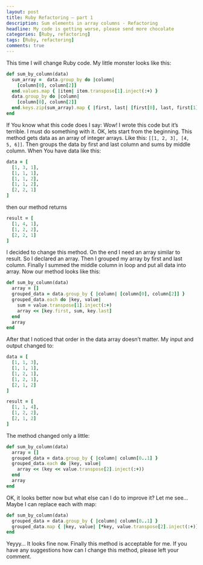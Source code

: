 ```yaml
---
layout: post
title: Ruby Refactoring – part 1
description: Sum elements in array columns - Refactoring
headline: My code is getting worse, please send more chocolate
categories: [Ruby, refactoring]
tags: [Ruby, refactoring]
comments: true
---
```


This time I will change Ruby code. My little monster looks like this:

```ruby
def sum_by_column(data)
  sum_array =  data.group_by do |column|
    [column[0], column[2]]
  end.values.map { |item| item.transpose[1].inject(:+) }
  data.group_by do |column|
    [column[0], column[2]]
  end.keys.zip(sum_array).map { |first, last| [first[0], last, first[1]] }
end
```

If You know what this code does I say: Wow! I wrote this code but it’s terrible. I must do something with it. OK, lets start from the beginning. This method gets data as an array of integer arrays. Like this: `[[1, 2, 3], [4, 5, 6]]`. Then groups the data by first and last column and sums by middle column. When You have data like this:

```ruby
data = [
  [1, 3, 1],
  [1, 1, 1],
  [1, 1, 2],
  [1, 1, 2],
  [2, 2, 1]
]
```

then our method returns

```ruby
result = [
  [1, 4, 1],
  [1, 2, 2],
  [2, 2, 1]
]
```

I decided to change this method. On the end I need an array similar to result. So I declared an array. Then I grouped my array by first and last column. Finally I summed the middle column in loop and put all data into array. Now our method looks like this:

```ruby
def sum_by_column(data)
  array = []
  grouped_data = data.group_by { |column| [column[0], column[2]] }
  grouped_data.each do |key, value|
    sum = value.transpose[1].inject(:+)
    array << [key.first, sum, key.last]
  end
  array
end
```

After that I noticed that order in the data array doesn’t matter. My input and output changed to:

```ruby
data = [
  [1, 1, 3],
  [1, 1, 1],
  [1, 2, 1],
  [1, 2, 1],
  [2, 1, 2]
]

result = [
  [1, 1, 4],
  [1, 2, 2],
  [2, 1, 2]
]
```

The method changed only a little:

```ruby
def sum_by_column(data)
  array = []
  grouped_data = data.group_by { |column| column[0..1] }
  grouped_data.each do |key, value|
    array << (key << value.transpose[2].inject(:+))
  end
  array
end
```

OK, it looks better now but what else can I do to improve it? Let me see… Maybe I can replace each with map:

```ruby
def sum_by_column(data)
  grouped_data = data.group_by { |column| column[0..1] }
  grouped_data.map { |key, value| [*key, value.transpose[2].inject(:+)] }
end
```

Yeyyy… It looks fine now. Finally this method is acceptable for me. If you have any suggestions how can I change this method, please left your comment.
